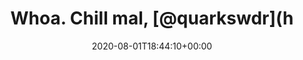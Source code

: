 ---
retweeted: false
source: <a href="http://www.samruston.co.uk" rel="nofollow">Flamingo for Android</a>
entities:
  user_mentions:
  - name: Quarks
    screen_name: quarkswdr
    indices:
    - '17'
    - '27'
    id_str: '2250114852'
    id: '2250114852'
  urls: []
  symbols: []
  media:
  - expanded_url: https://twitter.com/bascht/status/1289633034392621057/photo/1
    indices:
    - '29'
    - '52'
    url: https://t.co/uYZMb9Fj91
    media_url: http://pbs.twimg.com/media/EeWyaP6XkAAfZlU.jpg
    id_str: '1289633032329203712'
    id: '1289633032329203712'
    media_url_https: https://pbs.twimg.com/media/EeWyaP6XkAAfZlU.jpg
    sizes:
      small:
        w: '447'
        h: '680'
        resize: fit
      thumb:
        w: '150'
        h: '150'
        resize: crop
      large:
        w: '1080'
        h: '1643'
        resize: fit
      medium:
        w: '789'
        h: '1200'
        resize: fit
    type: photo
    display_url: pic.twitter.com/uYZMb9Fj91
  hashtags: []
display_text_range:
- '0'
- '52'
favorite_count: '0'
id_str: '1289633034392621057'
truncated: false
retweet_count: '0'
id: '1289633034392621057'
possibly_sensitive: false
created_at: Sat Aug 01 18:44:10 +0000 2020
favorited: false
full_text: Whoa. Chill mal, [@quarkswdr](https://twitter.com/quarkswdr).
lang: en
extended_entities:
  media:
  - expanded_url: https://twitter.com/bascht/status/1289633034392621057/photo/1
    indices:
    - '29'
    - '52'
    url: https://t.co/uYZMb9Fj91
    media_url: http://pbs.twimg.com/media/EeWyaP6XkAAfZlU.jpg
    id_str: '1289633032329203712'
    id: '1289633032329203712'
    media_url_https: https://pbs.twimg.com/media/EeWyaP6XkAAfZlU.jpg
    sizes:
      small:
        w: '447'
        h: '680'
        resize: fit
      thumb:
        w: '150'
        h: '150'
        resize: crop
      large:
        w: '1080'
        h: '1643'
        resize: fit
      medium:
        w: '789'
        h: '1200'
        resize: fit
    type: photo
    display_url: pic.twitter.com/uYZMb9Fj91
tags:
- pesos:twitter
date: '2020-08-01T18:44:10+00:00'
src: https://twitter.com/bascht/status/1289633034392621057
original_url: https://twitter.com/bascht/status/1289633034392621057
type: twitter_tweet
media_url: https://img.bascht.com/twitter/pbs.twimg.com/media/EeWyaP6XkAAfZlU.jpg
text: Whoa. Chill mal, [@quarkswdr](https://twitter.com/quarkswdr).
title: Whoa. Chill mal, [@quarkswdr](h

---